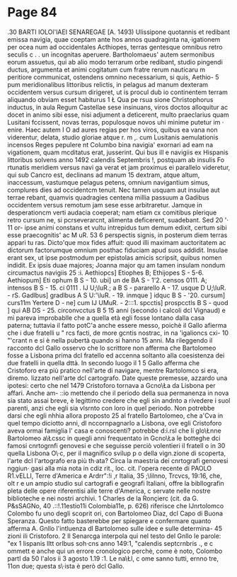 # Page 84

.30 BARTI IOLOl\'lAEI SENAREGAE [A. 1493) Ulissipone quotannis et redibant emissa navigia, quae coeptam ante hos annos quadraginta na,·igationem per ocea num ad occidentales Acthiopes, terras gentesque omnibus retro seculis c . . un incognitas aperuere. Bartholomaeus' autem sermonibus eorum assuetus, qui ab alio modo terrarum orbe redibant, studio pingendi ductus, argumenta et animi cogitatum cum fratre rerum nauticaru m peritiore communicat, ostendens omnino necessarium, si quis, Aethio- 5 pum meridionalibus littoribus relictis, in pelagus ad manum dexteram occidentem versus cursum dirigeret, ut is procul dub io continentem terram aliquando obviam esset habiturus 1 Ł Qua pe rsua sione Christophorus inductus, in aula Regum Castellae sese insinuans, viros doctos alloquitur ac docet in animo sibi esse, nisi adjument a detìcerent, multo praeclarius quam Lusitani fccissent, novas terras, populosque novos uhi minime putetur im · enire. Haec autem I O ad aures regias per hos viros, quibus ea vana non viderentur, delata, studio gloriae atque r. m ,. cum Lusitanis aemulationis incensos Reges pepulere nt Columbo bina navigia' exornari ad eam na vigationem, quam mcditatus erat, jusserint. Qui bus ill e navigiis ex Hispanis littoribus solvens anno 1492 calendis Septembris !, postquam ab insulis Fo rtunatis meridiem versus navi ga verat et jam proximus ei parallelo videretur, qui sub Cancro est, declinans ad manum 15 dextram, atque altum, inaccessum, vastumque pelagus petens, omnium navigantium simus, complures dies ad occidentcm tenuit. Nec tamen usquam aut insulae aut terrae rebant, quamvis quadragies centena millia passuum a Gadibus occidentem versus remotum jam sese esse arbitraretur. Jamque in desperationcm verti audacia coeperat; nam etiam cx comitibus plerique retro cursum ne, si pcrseverarcnt, alimenta deficerent, suadebant. Sed 20 '· 11 or- ipse animi constans et vultu intrepidus tum demum edixit, certum sibi esse praecognitis' ac M uR. 53 6 perspectis signis, in posterum diem terras appari tu ras. Dicto'que mox fides affuit: quod illi maximam auctoritatem ac dictorum factorumque omnium posthac fiduciam apud suos addidit. Insulae erant sex, ut ipse postmodum per epistolas amicis scripsit, quibus nomen indidit. Ex ipsis duae majores; Joanna major qu am tamen insulam nondum circumactus navigiis 25 :i. Aethiopcs] Etiophes B; Ethijopes S - 5-6. Aethiopum] Eti ophum B S - 10. ubi] un de BA S - 1'2. censos 0111. A; intensos B S - 15. ci 0111 . IJ U;\luR.; a B S - pararello A - 17. usque D U;\luR. - rS. Gadlbus] gradlbus A S U:'\luR. - 19. inmque ] idquc B S - '20. cursum] curs11m Yertere D - ne] cum IJ UMuR. - 2:::1. spcctis] prospcctls B S - quod ] qui AB DS - 25. circonvcctus B 5 15 anni (secondo i calcoli dcl Vignaud) e mi pareva improbablle che a quella età egli fosse lontano dalla casa paterna; tuttavia il fatto potC\'a anche essere messo, poichè il Gallo afierma che i due fratelli u " rcs facti, de more gcntis nostrac, in na \'igalioncs cxi- 10 "\'crant n e si è nella pubertà quando si hanno 15 anni. Ma rileggendo il racconto dcl Gallo osservo che lo scrittore non afferma che Bartolomeo fosse a Lisbona prima dcl fratello ed accenna soltanto alla coesistenza dei due fratelli in quella dttà. In secondo luogo il 1 5 Gallo afferma che Cristoforo era più pratico nell'arte di navigare, mentre Rartolomco si era, diremo. lizzato nell'arte dcl cartografo. Date queste premesse, azzardo una ipotesi: certo che nel 1479 Cristoforo tornava a Gcno\Ła da Lisbona per affari. Anche am- ::io mettendo che il periodo della sua permanenza in nova sia stato assai breve, è legittimo credere che egli sin andnto a rivedere i suol parenti, anzi che egli sia vlsrnto con loro in quel periodo. Non potrebbe darsi che egli nhhia allora proposto 25 al fratello Bartolomeo, che a\'Cva in quel tempo diciotto anni, dl nccornpagnarlo a Lisbona, ove egli Cristoforo aveva ormai famiglia l' casa e conoscenti? potrebbe d:i.rsl che li glo\Łnne Bartolomeo a\Łcssc in quegli anni frequentato in Gcno\Ła le botteghe dci famosi cnrtogrnfi genovesi e che seguisse perciò volentieri il fratell o in 30 quella Lisbona O\·c, per il magnifico svilup p o della vign.zione di scoperta, l'arte dcl l'artografo era più th·ata? Circa la maestria dei cnrtografi genovesi nggiun· gasi alla mia nota in cdiz rit., loc. cit. l'opera recente di PAOLO R1.vELLI, Terre d'America e Ardrr":!i ,r Italia, 35 ;\lilnno, Trcvcs, 19:16, che, olt r e un ampio studio sul cartografi e geografi Italiani, offre la bibllografin pleta delle opere riferentisi alle terre d'America, c servate nelle nostre biblioteche e nei nostri archivi. 1 Charles de la Ronçierc (cit. da G. P&sSAGNo, 40 .::!.11estio11i Colombia11e, p. 626) riferisce che IJnrtolomco Colombo fu uno degli scoprit ori, con Bartolomeo Diaz, dcl Capo di Buona Speranza. Questo fatto basterebbe per spiegare e confermare quanto afferma A. Gnllo l'intluenza dl Bartolomeo sulle idee e sulle determina- 45 zioni ili Cristoforo. 2 Il Senarcga interpola qui nel testo del Gnllo le parole: "ex 1 lispanis lltt orlbus soh·cns anno 149:1, "calendis septcrnbris ., e c ommett e anche qui un errore cronologico perchè, come è noto, Colombo partl da 50 l'alos ii 3 agosto 1.19 :1. Le na\Łl, c ome sanno tutti, ernno tre, 11on due; questa s\·ista è però dcl Gallo.